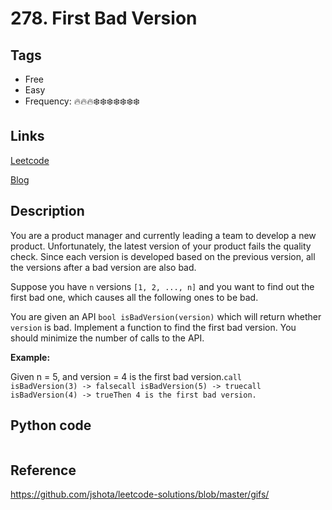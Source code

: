 # 278. First Bad Version

## Tags

- Free
- Easy
- Frequency: :fire::fire::fire::snowflake::snowflake::snowflake::snowflake::snowflake::snowflake::snowflake:

## Links

[Leetcode](https://leetcode.com/problems/first-bad-version/description/)

[Blog](http://206.81.6.248:12306/leetcode/first-bad-version/description)

## Description

You are a product manager and currently leading a team to develop a new product. Unfortunately, the latest version of your product fails the quality check. Since each version is developed based on the previous version, all the versions after a bad version are also bad.

Suppose you have <code>n</code> versions <code>[1, 2, ..., n]</code> and you want to find out the first bad one, which causes all the following ones to be bad.

You are given an API <code>bool isBadVersion(version)</code> which will return whether <code>version</code> is bad. Implement a function to find the first bad version. You should minimize the number of calls to the API.

<b>Example:</b>

Given n = 5, and version = 4 is the first bad version.<code>call isBadVersion(3) -&gt; falsecall isBadVersion(5) -&gt; truecall isBadVersion(4) -&gt; trueThen 4 is the first bad version. </code>

## Python code

```python

```

## Reference

https://github.com/jshota/leetcode-solutions/blob/master/gifs/
